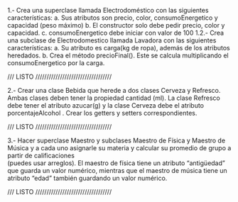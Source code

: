1.- Crea una superclase llamada Electrodoméstico con las
siguientes características:
a. Sus atributos son precio, color, consumoEnergetico
y capacidad (peso máximo)
b. El constructor solo debe pedir precio, color
y capacidad.
c. consumoEnergetico debe iniciar con valor de 100
1.2.- Crea una subclase de Electrodomestico llamada Lavadora
con las siguientes características:
a. Su atributo es carga(kg de ropa), además de los
atributos heredados.
b. Crea el método precioFinal(). Este se calcula
multiplicando el consumoEnergetico por la carga.

/// LISTO //////////////////////////////////

2.- Crear una clase Bebida que herede a dos clases Cerveza
y Refresco. Ambas clases deben tener la propiedad
cantidad (ml). La clase Refresco debe tener el atributo
azucar(g) y la clase Cerveza debe el atributo
porcentajeAlcohol
. Crear los getters y setters
correspondientes.

/// LISTO //////////////////////////////////

3.- Hacer superclase Maestro y subclases Maestro de Física y
Maestro de Música y a cada uno asignarle su materia y
calcular su promedio de grupo a partir de calificaciones  
 (puedes usar arreglos). El maestro de física tiene un
atributo “antigüedad” que guarda un valor numérico,
mientras que el maestro de música tiene un atributo “edad”
también guardando un valor numérico.

/// LISTO //////////////////////////////////
